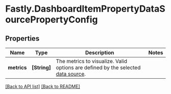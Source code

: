# Fastly.DashboardItemPropertyDataSourcePropertyConfig

## Properties

Name | Type | Description | Notes
------------ | ------------- | ------------- | -------------
**metrics** | **[String]** | The metrics to visualize. Valid options are defined by the selected [data source](#field_data_source). | 


[[Back to API list]](../../README.md#endpoints) [[Back to README]](../../README.md)
